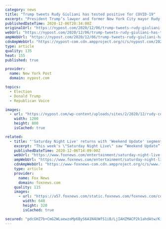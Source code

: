 ```yaml
---
category: news
title: "Trump tweets Rudy Giuliani has tested positive for COVID-19"
excerpt: "President Trump’s lawyer and former New York City mayor Rudy Giuliani, who has been pressing the case that the 2020 election was rife with fraud, has the coronavirus, Trump tweeted on"
publishedDateTime: 2020-12-06T20:34:00Z
originalUrl: "https://nypost.com/2020/12/06/trump-tweets-rudy-giuliani-has-tested-positive-for-covid-19/"
webUrl: "https://nypost.com/2020/12/06/trump-tweets-rudy-giuliani-has-tested-positive-for-covid-19/"
ampWebUrl: "https://nypost.com/2020/12/06/trump-tweets-rudy-giuliani-has-tested-positive-for-covid-19/amp/"
cdnAmpWebUrl: "https://nypost-com.cdn.ampproject.org/c/s/nypost.com/2020/12/06/trump-tweets-rudy-giuliani-has-tested-positive-for-covid-19/amp/"
type: article
quality: 135
heat: 155
published: true

provider:
  name: New York Post
  domain: nypost.com

topics:
  - Election
  - Donald Trump
  - Republican Voice

images:
  - url: "https://nypost.com/wp-content/uploads/sites/2/2020/12/rudy-covid.jpg?quality=90&strip=all&w=1200"
    width: 1200
    height: 800
    isCached: true

related:
  - title: "'Saturday Night Live' returns with 'Weekend Update' segment mocking Donald Trump, Rudy Giuliani's fraud claims"
    excerpt: "This week's \"Saturday Night Live\" saw “Weekend Update” returned after a three-week hiatus to mock Donald Trump’s ongoing efforts to prove alleged voter fraud in the 2020 election as well as his personal lawyer,"
    publishedDateTime: 2020-12-06T14:09:00Z
    webUrl: "https://www.foxnews.com/entertainment/saturday-night-live-returns-weekend-update-trump-giuliani-fraud-claims"
    ampWebUrl: "https://www.foxnews.com/entertainment/saturday-night-live-returns-weekend-update-trump-giuliani-fraud-claims.amp"
    cdnAmpWebUrl: "https://www-foxnews-com.cdn.ampproject.org/c/s/www.foxnews.com/entertainment/saturday-night-live-returns-weekend-update-trump-giuliani-fraud-claims.amp"
    type: article
    provider:
      name: Fox News
      domain: foxnews.com
    quality: 115
    images:
      - url: "https://a57.foxnews.com/static.foxnews.com/foxnews.com/content/uploads/2020/12/640/320/WeekendUpdate3.jpg?ve=1&tl=1"
        width: 640
        height: 320
        isCached: true

secured: "pdcGHZ7b+CmG2WLaewzoMp6ByS6A1N4UWfS1iB/LjIAHZMACP2k1ahdAtw/KiYhNe0zor4GDTU8wjlrkRI36cUQ4ot9LHtJC4EkI/vfnr5anbQATCfuoyoUea0I0tudbYgs0p4+LpWdaMSSJbRjAY7c+sYf7SGYhRWzE8O8NgtB/ocJgYH574UHcuVAiaovKfR364TcMGNpLywrjh7TKLX4QGX7x3LawOgW2Dfc4TRJaL0Fp0rSynogcFZ/X2evk0lQuO6GBtMyuTHvtsOTAPBqGcMlsEn8HDq1dNKG9lvW7PVFlwlmyBBZcLPzlG1O9TxiUn+PfUKIhLtj4Xq4qw8dsAiYPeMCIhzgG1Dj/57Q=;1ndJ5iNfGVccdjf89U0okw=="
---
```



